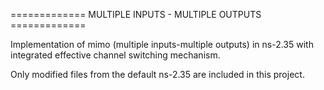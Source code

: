 
============= MULTIPLE INPUTS - MULTIPLE OUTPUTS =============

Implementation of mimo (multiple inputs-multiple outputs) in ns-2.35 with integrated 
effective channel switching mechanism.

Only modified files from the default ns-2.35 are included in this project.
